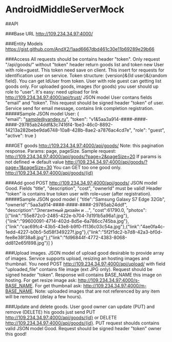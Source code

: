 # AndroidMiddleServerMock

##API

###Base URL
http://109.234.34.97:4000/

###Entity Models
https://gist.github.com/AndX2/1aad6667dbd461c30e11b69289e29b66

###Access
All requests should be contains header "token". Only request "/api/goods/" without "token" header return goods list and token new User with role=guest. This token need save on client. This insert for requests for identification user on service.
Token structure: {version}&{Id user}&{random field}. You can get IdUser from token.
User with role guest can getting list goods only. 
For uploaded goods, images (for goods) you user should up role to "user". It's easy: need upload for link http://109.234.34.97:4000/api/trust/ JSON model User contans fields "email" and "token". This request should be signed header "token" of user. Service send for email message, contains link completion registration.
#####Sample JSON model User:
{        
        "email": "sample@yandex.ru", 
        "token": "v1&5aa3a914-####-####-####-29785ab24ddf&3c7416f4-1be3-46c0-8892-14213a282bebe9da6748-10a8-428b-8ae2-a7876ac4cd7e",
        "role": "guest",
        "active": true
}

###GET goods
http://109.234.34.97:4000/api/goods/
Note: this pagination response. Params: page, pageSize.
Sample request: http://109.234.34.97:4000/api/goods/?page=2&pageSize=20
If params is not defined => default value http://109.234.34.97:4000/api/goods/?page=1&pageSize=30
You can GET too one good only. http://109.234.34.97:4000/api/goods/{id}

###Add good
POST http://109.234.34.97:4000/api/goods/ JSON model Good. Fields "title", "description", "cost", "ownerId" must be valid! Header "token" is contains true token user with role=user (after registration).
#####Sample JSON good model
{
    "title":"Samsung Galaxy S7 Edge 32Gb", 
    "ownerId":"5aa3a914-####-####-####-29785ab24ddf", 
    "description":"Элегантный дизайн и ...",
    "cost":61790.0,
    "photos":[{"link":"55e872c0-2485-422e-b704-7d191b5a96a1.jpg"},{"link":"99600091-4714-402d-8d5e-6a786cc745ba.jpg"},{"link":"cac69fc4-43b5-43e8-b9f0-f1136c03c54a.jpg"},{"link":"4ae0fa4c-1edd-4227-b0b5-5d58f349227f.jpg"},{"link":"5f2f1dc2-b7d8-42a3-bf0d-fee8e38f38a8.jpg"},{"link":"fd96844f-4772-4383-8068-dd812e65f898.jpg"}]
}

###Upload images.
JSON model of upload good desirable to provide array of images. Service supports upload, resizing an hosting images and thumbnail. You need POST http://109.234.34.97:4000/api/upload/ with field "uploaded_file" contains file image (ext JPG only). Request should be signed header "token". Response will contains BASE_NAME this image on hosting. For get resize image ask: http://109.234.34.97:4000/s-BASE_NAME. For get thumbnail ask: http://109.234.34.97:4000/m-BASE_NAME. Note: uploaded images that are not referenced by any item will be removed (delay a few hours).

###Update and delete goods. 
User good owner can update (PUT) and remove (DELETE) his goods just send PUT http://109.234.34.97:4000/api/goods/{id} or DELETE http://109.234.34.97:4000/api/goods/{id}. PUT request shoulds contains valid JSON model Good. Request should be signed header "token" owner this good! 
